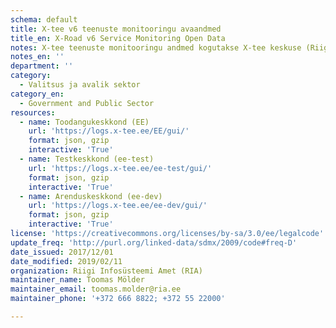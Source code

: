 ```yaml
---
schema: default
title: X-tee v6 teenuste monitooringu avaandmed
title_en: X-Road v6 Service Monitoring Open Data
notes: X-tee teenuste monitooringu andmed kogutakse X-tee keskuse (Riigi Infosüsteemi Amet, RIA) poolt kättesaadavatest Eesti X-tee liikmete turvaserveritest ja avaldatakse avaandmetena 10-päevase viitega päringu toimumise tegelikust ajast. Päringute toimumise kellaajad (requestInTs) on ümardatud tunni täpsusega, esitatud Unix-ajana (epoch-aeg). Andmetest on eemaldatud vaid asutusesiseseks kasutamiseks mõeldud ning Julgeolekuasutuste seaduses (JAS) nimetatud asutuste andmed.<p><a href="https://github.com/ria-ee/X-Road-opmonitor/blob/master/docs/opendata/user_guide/ug_opendata_interface.md" target="_blank"  rel="noopener"> Kasutusjuhend</a></p><p><a href="https://github.com/ria-ee/X-Road-opmonitor/blob/master/docs/opendata/user_guide/ug_opendata_api.md" target="_blank"  rel="noopener"> API juhend </a></p><p><a href= "https://github.com/ria-ee/X-Road-opmonitor/blob/master/docs/opendata/user_guide/cfg_lists/field_data.yaml" target="_blank" rel="noopener">Andmeväljad</a></p>
notes_en: ''
department: ''
category:
  - Valitsus ja avalik sektor
category_en:
  - Government and Public Sector
resources:
  - name: Toodangukeskkond (EE)
    url: 'https://logs.x-tee.ee/EE/gui/'
    format: json, gzip
    interactive: 'True'
  - name: Testkeskkond (ee-test)
    url: 'https://logs.x-tee.ee/ee-test/gui/'
    format: json, gzip
    interactive: 'True'
  - name: Arenduskeskkond (ee-dev)
    url: 'https://logs.x-tee.ee/ee-dev/gui/'
    format: json, gzip
    interactive: 'True'
license: 'https://creativecommons.org/licenses/by-sa/3.0/ee/legalcode'
update_freq: 'http://purl.org/linked-data/sdmx/2009/code#freq-D'
date_issued: 2017/12/01
date_modified: 2019/02/11
organization: Riigi Infosüsteemi Amet (RIA)
maintainer_name: Toomas Mölder
maintainer_email: toomas.molder@ria.ee
maintainer_phone: '+372 666 8822; +372 55 22000'

---
```

